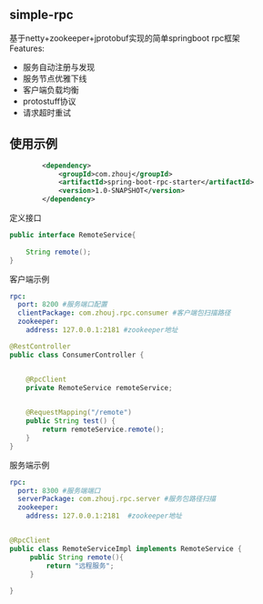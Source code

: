 ## simple-rpc

基于netty+zookeeper+jprotobuf实现的简单springboot rpc框架<br>
Features:
* 服务自动注册与发现
* 服务节点优雅下线
* 客户端负载均衡
* protostuff协议
* 请求超时重试

## 使用示例

```xml
        <dependency>
            <groupId>com.zhouj</groupId>
            <artifactId>spring-boot-rpc-starter</artifactId>
            <version>1.0-SNAPSHOT</version>
        </dependency>

```
定义接口
````java
public interface RemoteService{
    
    String remote();
}
````

客户端示例
```yaml
rpc:
  port: 8200 #服务端口配置
  clientPackage: com.zhouj.rpc.consumer #客户端包扫描路径
  zookeeper:
    address: 127.0.0.1:2181 #zookeeper地址
```

```java
@RestController
public class ConsumerController {


    @RpcClient
    private RemoteService remoteService;
    

    @RequestMapping("/remote")
    public String test() {
        return remoteService.remote();
    }
}
```
服务端示例
```yaml
rpc:
  port: 8300 #服务端端口
  serverPackage: com.zhouj.rpc.server #服务包路径扫描
  zookeeper:
    address: 127.0.0.1:2181  #zookeeper地址
```
```java

@RpcClient
public class RemoteServiceImpl implements RemoteService {
     public String remote(){
         return "远程服务";
     }
    
}
```